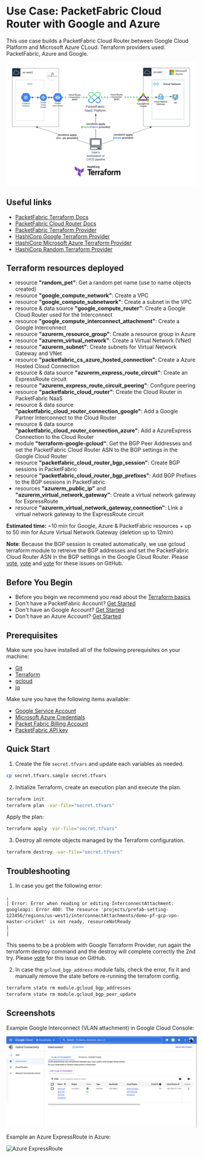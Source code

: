 # Use Case: PacketFabric Cloud Router with Google and Azure

This use case builds a PacketFabric Cloud Router between Google Cloud Platform and Microsoft Azure CLoud.
Terraform providers used: PacketFabric, Azure and Google.

![Deployment Diagram](./images/diagram_cloud_router_google_azure.png)

## Useful links

- [PacketFabric Terraform Docs](https://docs.packetfabric.com/api/terraform/)
- [PacketFabric Cloud Router Docs](https://docs.packetfabric.com/cr/)
- [PacketFabric Terraform Provider](https://registry.terraform.io/providers/PacketFabric/packetfabric)
- [HashiCorp Google Terraform Provider](https://registry.terraform.io/providers/hashicorp/google)
- [HashiCorp Microsoft Azure Terraform Provider](https://registry.terraform.io/providers/hashicorp/azurerm)
- [HashiCorp Random Terraform Provider](https://registry.terraform.io/providers/hashicorp/random)

## Terraform resources deployed

- resource **"random_pet"**: Get a random pet name (use to name objects created)
- resource **"google_compute_network"**: Create a VPC
- resource **"google_compute_subnetwork"**: Create a subnet in the VPC
- resource & data source **"google_compute_router"**: Create a Google Cloud Router used for the Interconnect
- resource **"google_compute_interconnect_attachment"**: Create a Google Interconnect
- resource **"azurerm_resource_group"**: Create a resource group in Azure
- resource **"azurerm_virtual_network"**: Create a Virtual Network (VNet)
- resource **"azurerm_subnet"**: Create subnets for Virtual Network Gateway and VNet
- resource **"packetfabric_cs_azure_hosted_connection"**: Create a Azure Hosted Cloud Connection
- resource & data source **"azurerm_express_route_circuit"**: Create an ExpressRoute circuit
- resource **"azurerm_express_route_circuit_peering"**: Configure peering
- resource **"packetfabric_cloud_router"**: Create the Cloud Router in PacketFabric NaaS
- resource & data source **"packetfabric_cloud_router_connection_google"**: Add a Google Partner Interconnect to the Cloud Router
- resource & data source **"packetfabric_cloud_router_connection_azure"**: Add a AzureExpress Connection to the Cloud Router
- module **"terraform-google-gcloud"**: Get the BGP Peer Addresses and set the PacketFabric Cloud Router ASN to the BGP settings in the Google Cloud Router
- resource **"packetfabric_cloud_router_bgp_session"**: Create BGP sessions in PacketFabric
- resource **"packetfabric_cloud_router_bgp_prefixes"**: Add BGP Prefixes to the BGP sessions in PacketFabric
- resources **"azurerm_public_ip"** and **"azurerm_virtual_network_gateway"**: Create a virtual network gateway for ExpressRoute
- resource **"azurerm_virtual_network_gateway_connection"**: Link a virtual network gateway to the ExpressRoute circuit

**Estimated time:** ~10 min for Google, Azure & PacketFabric resources + up to 50 min for Azure Virtual Network Gateway (deletion up to 12min)

**Note**: Because the BGP session is created automatically, we use gcloud terraform module to retreive the BGP addresses and set the PacketFabric Cloud Router ASN in the BGP settings in the Google Cloud Router. Please [vote](https://github.com/hashicorp/terraform-provider-google/issues/11458), [vote](https://github.com/hashicorp/terraform-provider-google/issues/12624) and [vote](https://github.com/hashicorp/terraform-provider-google/issues/12630) for these issues on GitHub.

## Before You Begin

- Before you begin we recommend you read about the [Terraform basics](https://www.terraform.io/intro)
- Don't have a PacketFabric Account? [Get Started](https://docs.packetfabric.com/intro/)
- Don't have an Google Account? [Get Started](https://cloud.google.com/free)
- Don't have an Azure Account? [Get Started](https://azure.microsoft.com/en-us/free/)

## Prerequisites

Make sure you have installed all of the following prerequisites on your machine:

- [Git](https://git-scm.com/downloads)
- [Terraform](https://learn.hashicorp.com/tutorials/terraform/install-cli)
- [gcloud](https://registry.terraform.io/modules/terraform-google-modules/gcloud/google/latest)
- [jq](https://stedolan.github.io/jq/download/)

Make sure you have the following items available:

- [Google Service Account](https://cloud.google.com/compute/docs/access/create-enable-service-accounts-for-instances)
- [Microsoft Azure Credentials](https://docs.microsoft.com/en-us/azure/developer/terraform/authenticate-to-azure?tabs=bash)
- [Packet Fabric Billing Account](https://docs.packetfabric.com/api/examples/account_uuid/)
- [PacketFabric API key](https://docs.packetfabric.com/admin/my_account/keys/)

## Quick Start

1. Create the file ``secret.tfvars`` and update each variables as needed.

```sh
cp secret.tfvars.sample secret.tfvars
```

2. Initialize Terraform, create an execution plan and execute the plan.

```sh
terraform init
terraform plan -var-file="secret.tfvars"
```

Apply the plan:

```sh
terraform apply -var-file="secret.tfvars"
```

3. Destroy all remote objects managed by the Terraform configuration.

```sh
terraform destroy -var-file="secret.tfvars"
```

## Troubleshooting

1. In case you get the following error:

```
╷
│ Error: Error when reading or editing InterconnectAttachment: googleapi: Error 400: The resource 'projects/prefab-setting-123456/regions/us-west1/interconnectAttachments/demo-pf-gcp-vpn-master-cricket' is not ready, resourceNotReady
│ 
│ 
```

This seems to be a problem with Google Terraform Provider, run again the terraform destroy command and the destroy will complete correctly the 2nd try.
Please [vote](https://github.com/hashicorp/terraform-provider-google/issues/12631) for this issue on GitHub.

2. In case the ``gcloud_bgp_address`` module fails, check the error, fix it and manually remove the state before re-running the terraform config.

```sh
terraform state rm module.gcloud_bgp_addresses
terraform state rm module.gcloud_bgp_peer_update
```

## Screenshots

Example Google Interconnect (VLAN attachment) in Google Cloud Console:

![VLAN attachment in Google Cloud Console](./images/google_interconnect.png)

Example an Azure ExpressRoute in Azure:

![Azure ExpressRoute](./images/azure_express_route.png)

